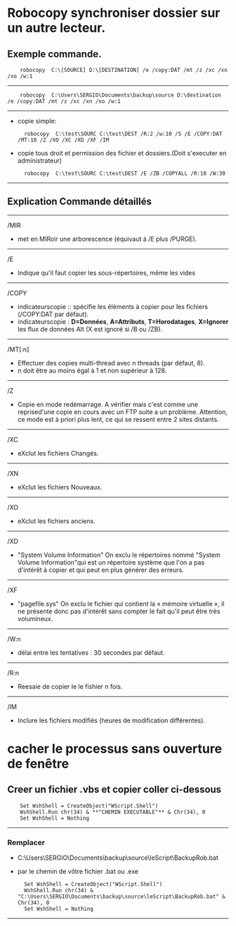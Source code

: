 # Robocopy synchroniser dossier sur un autre lecteur.

## Exemple commande.

        robocopy  C:\[SOURCE] D:\[DESTINATION] /e /copy:DAT /mt /z /xc /xn /xo /w:1

-------------------------------------------------
        robocopy  C:\Users\SERGIO\Documents\backup\source D:\destination /e /copy:DAT /mt /z /xc /xn /xo /w:1
-------------------------------------------------
- copie simple:

        robocopy  C:\test\SOURC C:\test\DEST /R:2 /w:10 /S /E /COPY:DAT /MT:10 /Z /XO /XC /XD /XF /IM
- copie tous droit et permission des fichier et dossiers.(Doit s'executer en administrateur)

        robocopy  C:\test\SOURC C:\test\DEST /E /ZB /COPYALL /R:10 /W:30

-------------------------------------------------
## Explication Commande détaillés
-------------------------------------------------

/MIR
-  met en MIRoir une arborescence (équivaut à /E plus /PURGE).
-------------------------------------------------
/E      
- Indique qu'il faut copier les sous-répertoires, même les vides
-------------------------------------------------
/COPY   
- indicateurscopie :: spécifie les éléments à copier pour les fichiers (/COPY:DAT par défaut).     
- indicateurscopie : **D=Données**, **A=Attributs**, **T=Horodatages**, **X=Ignorer** les flux de données Alt (X est ignoré si /B ou /ZB). 
-------------------------------------------------
/MT[:n] 
- Effectuer des copies multi-thread avec n threads (par défaut, 8).
- n doit être au moins égal à 1 et non supérieur à 128.
-------------------------------------------------
/Z
- Copie en mode redémarrage. A vérifier mais c'est comme une reprised'une copie en cours avec un FTP suite a un problème. Attention, ce mode est à priori plus lent, ce qui se ressent entre 2 sites distants.
-------------------------------------------------
/XC
- eXclut les fichiers Changés.
-------------------------------------------------
/XN
- eXclut les fichiers Nouveaux.
-------------------------------------------------
/XO
- eXclut les fichiers anciens.
-------------------------------------------------
/XD
- "System Volume Information" On exclu le répertoires nommé "System Volume Information"qui est un répertoire système que l'on a pas d'intérêt à copier et qui peut en plus générer des erreurs.
-------------------------------------------------

/XF
- "pagefile.sys" On exclu le fichier qui contient la « mémoire virtuelle », il ne présente donc pas d'intérêt sans compter le fait qu'il peut être très volumineux.
-------------------------------------------------
/W:n
- délai entre les tentatives : 30 secondes par défaut.
-------------------------------------------------
/R:n
- Reesaie de copier le le fishier n fois.
-------------------------------------------------
/IM
- Inclure les fichiers modifiés (heures de modification différentes).

# cacher le processus sans ouverture de fenêtre

## Creer un fichier .vbs et copier coller ci-dessous

        Set WshShell = CreateObject("WScript.Shell") 
        WshShell.Run chr(34) & **"CHEMIN EXECUTABLE"** & Chr(34), 0
        Set WshShell = Nothing
-----------------------------------------


### Remplacer 
- C:\Users\SERGIO\Documents\backup\source\leScript\BackupRob.bat 
- par le chemin de vôtre fichier .bat ou .exe

        Set WshShell = CreateObject("WScript.Shell") 
        WshShell.Run chr(34) & "C:\Users\SERGIO\Documents\backup\source\leScript\BackupRob.bat" & Chr(34), 0
        Set WshShell = Nothing
-----------------------------------------
